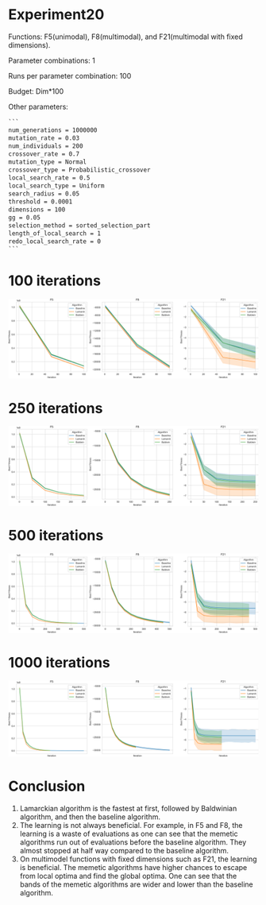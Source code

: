 # Experiment20

Functions: F5(unimodal), F8(multimodal), and F21(multimodal with fixed dimensions).

Parameter combinations: 1

Runs per parameter combination: 100

Budget: Dim*100

Other parameters:

    ```
    num_generations = 1000000
    mutation_rate = 0.03
    num_individuals = 200
    crossover_rate = 0.7
    mutation_type = Normal
    crossover_type = Probabilistic_crossover
    local_search_rate = 0.5
    local_search_type = Uniform
    search_radius = 0.05
    threshold = 0.0001
    dimensions = 100
    gg = 0.05
    selection_method = sorted_selection_part
    length_of_local_search = 1
    redo_local_search_rate = 0
    ```


# 100 iterations
![picture4.png](picture4.png)

# 250 iterations
![picture3.png](picture3.png)

# 500 iterations
![picture2.png](picture2.png)

# 1000 iterations
![picture1.png](picture1.png)

# Conclusion

1. Lamarckian algorithm is the fastest at first, followed by Baldwinian algorithm, and then the baseline algorithm.
2. The learning is not always beneficial. For example, in F5 and F8, the learning is a waste of evaluations as one can see that the memetic algorithms run out of evaluations before the baseline algorithm. They almost stopped at half way compared to the baseline algorithm.
3. On multimodel functions with fixed dimensions such as F21, the learning is beneficial. The memetic algorithms have higher chances to escape from local optima and find the global optima. One can see that the bands of the memetic algorithms are wider and lower than the baseline algorithm.